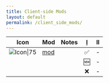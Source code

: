 ```yaml
---
title: Client-side Mods
layout: default
permalink: /client_side_mods/
---
```


| Icon                                                         | Mod                          | Notes | [I](https://modrinth.com/modpack/kitsuryki) | II  |
| ------------------------------------------------------------ | ---------------------------- | ----- | :-----------------------------------------: | :-: |
| ![Icon\|75](https://cdn.modrinth.com/data/P7dR8mSH/icon.png) | [mod](https://modrinth.com/) |       |                      ✅                      |  -  |
|                                                              |                              |       |                     🆕                      |  -  |
|                                                              |                              |       |                      ❌                      |  -  |
